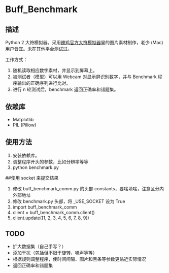 # Buff_Benchmark

## 描述
Python 2 大符模拟器。采用[辣鸡官方大符模拟器](http://bbs.robomasters.com/thread-4523-1-1.html)里的图片素材制作，老少 (Mac) 用户皆宜。未在其他平台测试过。

工作方式：
1. 随机读取相应数字素材，并显示到屏幕上。
2. 被测试者（模型）可以用 Webcam 对显示屏识别数字，并与 Benchmark 程序输出的正确序列进行比对。
3. 进行 n 轮测试后，benchmark 返回正确率和错题集。

## 依赖库
- Matplotlib
- PIL (Pillow)

## 使用方法
1. 安装依赖库。
2. 调整程序开头的参数，比如分辨率等等
3. python benchmark.py

##使用 socket 来提交结果
1. 修改 buff_benchmark_comm.py 的头部 constants，要啥填啥，注意区分内外部地址
2. 修改 benchmark.py 头部，将 \_USE\_SOCKET 设为 True
3. import buff_benchmark_comm
4. client = buff_benchmark_comm.client()
5. client.update([1, 2, 3, 4, 5, 6, 7, 8, 9])

## TODO
- 扩大数据集（自己手写？）
- 添加干扰（包括但不限于旋转，噪声等等）
- 根据规则调整程序，使时间间隔、图片和黑条等参数更贴近实际情况
- 返回正确率和错题集
